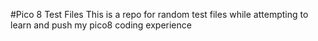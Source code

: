 #Pico 8 Test Files
This is a repo for random test files while attempting to learn and push my pico8 coding experience
